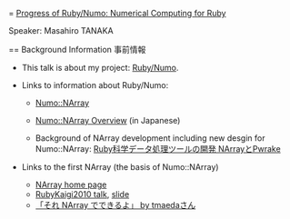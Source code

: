 = [Progress of Ruby/Numo: Numerical Computing for Ruby](http://rubykaigi.org/2017/presentations/masa16tanaka.html)

Speaker: Masahiro TANAKA

== Background Information 事前情報

* This talk is about my project: [Ruby/Numo](https://github.com/ruby-numo).

* Links to information about Ruby/Numo:
    * [Numo::NArray](https://github.com/ruby-numo/narray)
    * [Numo::NArray Overview](https://github.com/ruby-numo/narray/wiki/Numo::NArray%E6%A6%82%E8%A6%81) (in Japanese)

    * Background of NArray development including new desgin for Numo::NArray: [Ruby科学データ処理ツールの開発 NArrayとPwrake](https://www.slideshare.net/masa16tanaka/narray-pwrake)

* Links to the first NArray (the basis of Numo::NArray)
    * [NArray home page](https://masa16.github.io/narray/)
    * [RubyKaigi2010 talk](http://rubykaigi.org/2010/ja/events/83/), [slide](https://www.slideshare.net/masa16tanaka/narray-and-scientific-computing-with-ruby)
    * [「それ NArray でできるよ」 by tmaedaさん](https://speakerdeck.com/tmaedax/sore-narray-dedekiruyo)

